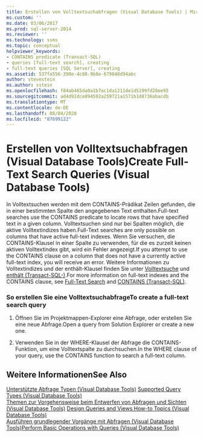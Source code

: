 ```yaml
---
title: Erstellen von Volltextsuchabfragen (Visual Database Tools) | Microsoft-Dokumentation
ms.custom: ''
ms.date: 03/06/2017
ms.prod: sql-server-2014
ms.reviewer: ''
ms.technology: ssms
ms.topic: conceptual
helpviewer_keywords:
- CONTAINS predicate (Transact-SQL)
- queries [full-text search], creating
- full-text queries [SQL Server], creating
ms.assetid: 537fa556-390e-4c88-9b8e-679848d94abc
author: stevestein
ms.author: sstein
ms.openlocfilehash: f84ab465da0a1b7ac1da1211de1d5199fd28ee95
ms.sourcegitcommit: ad4d92dce894592a259721a1571b1d8736abacdb
ms.translationtype: MT
ms.contentlocale: de-DE
ms.lasthandoff: 08/04/2020
ms.locfileid: "87699122"
---
```

# <a name="create-full-text-search-queries-visual-database-tools"></a><span data-ttu-id="12570-102">Erstellen von Volltextsuchabfragen (Visual Database Tools)</span><span class="sxs-lookup"><span data-stu-id="12570-102">Create Full-Text Search Queries (Visual Database Tools)</span></span>
  <span data-ttu-id="12570-103">In Volltextsuchen werden mit dem CONTAINS-Prädikat Zeilen gefunden, die in einer bestimmten Spalte den angegebenen Text enthalten.</span><span class="sxs-lookup"><span data-stu-id="12570-103">Full-text searches use the CONTAINS predicate to locate rows that have specified text in a given column.</span></span> <span data-ttu-id="12570-104">Volltextsuchen sind nur bei Spalten möglich, die aktive Volltextindizes haben.</span><span class="sxs-lookup"><span data-stu-id="12570-104">Full-Text searches are only possible on columns that have active full-text indexes.</span></span> <span data-ttu-id="12570-105">Wenn Sie versuchen, die CONTAINS-Klausel in einer Spalte zu verwenden, für die es zurzeit keinen aktiven Volltextindex gibt, wird ein Fehler angezeigt.</span><span class="sxs-lookup"><span data-stu-id="12570-105">If you attempt to use the CONTAINS clause on a column that does not have a currently active full-text index, you will receive an error.</span></span> <span data-ttu-id="12570-106">Weitere Informationen zu Volltextindizes und der enthält-Klausel finden Sie unter [Volltextsuche](../../relational-databases/search/full-text-search.md) und [enthält &#40;Transact-SQL-&#41;](/sql/t-sql/queries/contains-transact-sql).</span><span class="sxs-lookup"><span data-stu-id="12570-106">For more information on full-text indexes and the CONTAINS clause, see [Full-Text Search](../../relational-databases/search/full-text-search.md) and [CONTAINS &#40;Transact-SQL&#41;](/sql/t-sql/queries/contains-transact-sql).</span></span>  
  
### <a name="to-create-a-full-text-search-query"></a><span data-ttu-id="12570-107">So erstellen Sie eine Volltextsuchabfrage</span><span class="sxs-lookup"><span data-stu-id="12570-107">To create a full-text search query</span></span>  
  
1.  <span data-ttu-id="12570-108">Öffnen Sie im Projektmappen-Explorer eine Abfrage, oder erstellen Sie eine neue Abfrage.</span><span class="sxs-lookup"><span data-stu-id="12570-108">Open a query from Solution Explorer or create a new one.</span></span>  
  
2.  <span data-ttu-id="12570-109">Verwenden Sie in der WHERE-Klausel der Abfrage die CONTAINS-Funktion, um eine Volltextspalte zu durchsuchen.</span><span class="sxs-lookup"><span data-stu-id="12570-109">In the WHERE clause of your query, use the CONTAINS function to search a full-text column.</span></span>  
  
## <a name="see-also"></a><span data-ttu-id="12570-110">Weitere Informationen</span><span class="sxs-lookup"><span data-stu-id="12570-110">See Also</span></span>  
 <span data-ttu-id="12570-111">[Unterstützte Abfrage Typen &#40;Visual Database Tools&#41;](visual-database-tools.md) </span><span class="sxs-lookup"><span data-stu-id="12570-111">[Supported Query Types &#40;Visual Database Tools&#41;](visual-database-tools.md) </span></span>  
 <span data-ttu-id="12570-112">[Themen zur Vorgehensweise beim Entwerfen von Abfragen und Sichten &#40;Visual Database Tools&#41;](design-queries-and-views-how-to-topics-visual-database-tools.md) </span><span class="sxs-lookup"><span data-stu-id="12570-112">[Design Queries and Views How-to Topics &#40;Visual Database Tools&#41;](design-queries-and-views-how-to-topics-visual-database-tools.md) </span></span>  
 [<span data-ttu-id="12570-113">Ausführen grundlegender Vorgänge mit Abfragen &#40;Visual Database Tools&#41;</span><span class="sxs-lookup"><span data-stu-id="12570-113">Perform Basic Operations with Queries &#40;Visual Database Tools&#41;</span></span>](perform-basic-operations-with-queries-visual-database-tools.md)  
  
  
